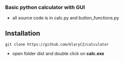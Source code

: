 ### Basic python calculator with GUI
- all source code is in calc.py and button_functions.py
## Installation
```
git clone https://github.com/GlaryCZ/calculator
```
- open folder dist and double click on <b>calc.exe</b>